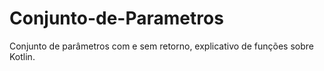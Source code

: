 # Conjunto-de-Parametros
Conjunto de parâmetros com e sem retorno, explicativo de funções sobre Kotlin.
